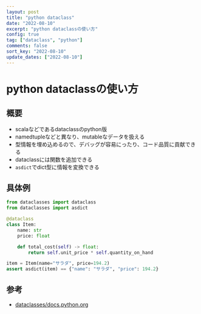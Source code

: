 ```yaml
---
layout: post
title: "python dataclass" 
date: "2022-08-10"
excerpt: "python dataclassの使い方"
config: true
tag: ["dataclass", "python"]
comments: false
sort_key: "2022-08-10"
update_dates: ["2022-08-10"]
---
```


# python dataclassの使い方

## 概要
 - scalaなどであるdataclassのpython版
 - namedtupleなどと異なり、mutableなデータを扱える
 - 型情報を埋め込めるので、デバッグが容易にったり、コード品質に貢献できる
 - dataclassには関数を追加できる
 - `asdict`でdict型に情報を変換できる

## 具体例

```python
from dataclasses import dataclass
from dataclasses import asdict

@dataclass
class Item:
    name: str
    price: float

    def total_cost(self) -> float:
        return self.unit_price * self.quantity_on_hand

item = Item(name="サラダ", price=194.2)
assert asdict(item) == {"name": "サラダ", "price": 194.2}
```

## 参考
 - [dataclasses/docs.python.org](https://docs.python.org/ja/3.10/library/dataclasses.html)
